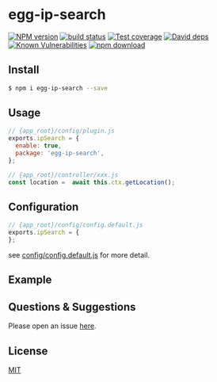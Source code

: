# egg-ip-search

[![NPM version][npm-image]][npm-url]
[![build status][travis-image]][travis-url]
[![Test coverage][codecov-image]][codecov-url]
[![David deps][david-image]][david-url]
[![Known Vulnerabilities][snyk-image]][snyk-url]
[![npm download][download-image]][download-url]

[npm-image]: https://img.shields.io/npm/v/egg-ip-search.svg?style=flat-square
[npm-url]: https://npmjs.org/package/egg-ip-search
[travis-image]: https://img.shields.io/travis/eggjs/egg-ip-search.svg?style=flat-square
[travis-url]: https://travis-ci.org/eggjs/egg-ip-search
[codecov-image]: https://img.shields.io/codecov/c/github/eggjs/egg-ip-search.svg?style=flat-square
[codecov-url]: https://codecov.io/github/eggjs/egg-ip-search?branch=master
[david-image]: https://img.shields.io/david/eggjs/egg-ip-search.svg?style=flat-square
[david-url]: https://david-dm.org/eggjs/egg-ip-search
[snyk-image]: https://snyk.io/test/npm/egg-ip-search/badge.svg?style=flat-square
[snyk-url]: https://snyk.io/test/npm/egg-ip-search
[download-image]: https://img.shields.io/npm/dm/egg-ip-search.svg?style=flat-square
[download-url]: https://npmjs.org/package/egg-ip-search

<!--
Description here.
-->

## Install

```bash
$ npm i egg-ip-search --save
```

## Usage

```js
// {app_root}/config/plugin.js
exports.ipSearch = {
  enable: true,
  package: 'egg-ip-search',
};
```

```js
// {app_root}/controller/xxx.js
const location =  await this.ctx.getLocation();
```

## Configuration

```js
// {app_root}/config/config.default.js
exports.ipSearch = {
};
```

see [config/config.default.js](config/config.default.js) for more detail.

## Example

<!-- example here -->

## Questions & Suggestions

Please open an issue [here](https://github.com/eggjs/egg/issues).

## License

[MIT](LICENSE)

